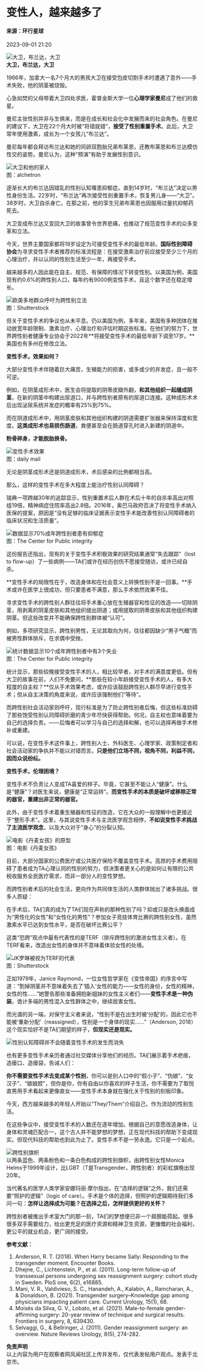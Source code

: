 # 变性人，越来越多了

#### 来源：环行星球  
2023-09-01 21:20  

![大卫，布兰达，大卫](https://i.guancha.cn/bbs/2023/09/01/20230901211934910.jpg?imageView2/2/w/500/format/jpg)  
**大卫，布兰达，大卫**  

1966年，加拿大一名7个月大的男孩大卫在接受包皮切割手术时遭遇了意外——手术失败，他的阴茎被烧毁。

心急如焚的父母带着大卫四处求医，霍普金斯大学一位**心理学家曼尼**成了他们的救星。

曼尼主张性别并非与生俱来，而是在成长和社会化中发展而来的社会角色。在曼尼的建议下，大卫在22个月大时被“将错就错”，**接受了性别重置手术**。此后，大卫常年使用激素，成长为一个女孩儿“布兰达”。

曼尼每年都会拜访布兰达和她的同卵双胞胎兄弟布莱恩，还教布莱恩和布兰达模仿性交的姿势。曼尼认为，这种“预演”有助于发展性别意识。

![大卫和他的家人](https://i.guancha.cn/bbs/2023/09/01/20230901211934333.jpg?imageView2/2/w/500/format/jpg)  
图：alchetron  

逐渐长大的布兰达因错乱的性别认知罹患抑郁症。直到14岁时，“布兰达”决定以男性身份生活。22岁时，“布兰达”再次接受性别重置手术，恢复男儿身——“大卫”。38岁时，大卫自杀身亡。在那之前，他的孪生兄弟布莱恩也因服用过量抗抑郁药死去。

大卫变成布兰达又变回大卫的故事曾令世界悲痛，也推动了规范变性手术的众多变革和立法。

今天，世界主要国家都将18岁设定为可接受变性手术的最低年龄。**国际性别障碍协会**为寻求变性手术者推荐的标准流程是：在接受激素治疗前应接受至少三个月的心理治疗，并以认同的性别生活至少一年，再接受手术。

越来越多的人因此能在自主、规范、有保障的情况下转变性别。以美国为例，美国现有约0.6%的跨性别人口，每年约有9000例变性手术，且这个数字还在稳定增长。

![欧美多地群众呼吁为跨性别立法](https://i.guancha.cn/bbs/2023/09/01/20230901211934524.jpg?imageView2/2/w/500/format/jpg)  
图：Shutterstock  

但关于变性手术的争议也从未平息。仍以美国为例，多年来，美国有多种团体在推动放宽年龄限制、激素治疗、心理治疗和评估时期这些标准。在他们的努力下，世界跨性别者健康专业协会于2022年**将接受变性手术的最低年龄下调至17岁。**美国也有多州在修改立法。

**变性手术，效果如何？**

大部分变性手术伴随着巨大痛苦，生殖能力的损害，或多或少的并发症，且一般不可逆。

例如，在阴茎成形术中，医生会将提取的阴蒂皮瓣外翻，**和其他组织一起缝成阴茎**，在新的阴茎中构建出尿道口，并与跨性别者原有的尿道口连接。这种成形术术后出现泌尿系统并发症的概率有25%到75%。

而在阴道成形术中，用阴茎皮肤和其他组织构建的阴道需要扩张器来保持深度和宽度。**这类成形术也易损伤肠道**，粪便甚至会在肠道穿孔时进入新建的阴道中。

**粉骨碎身，才能脱胎换骨。**

![变性手术效果](https://i.guancha.cn/bbs/2023/09/01/20230901211934990.png?imageView2/2/w/500/format/png)  
图：daily mail  

无论是阴茎成形术还是阴道成形术，术后感染的比例都相当高。

那么，这样的变性手术在多大程度上能治疗性别认同障碍？

瑞典一项跨越30年的追踪显示，性别重置术后人群在术后十年的自杀率高出对照组19倍，精神病症住院率高出2.8倍。2016年，奥巴马政府否决了将变性手术纳入医保的提案，原因是“没有足够的临床证据表示变性手术能改善性别认同障碍者的临床状况和生活质量”。

![数据显示70%成年跨性别者患有抑郁症](https://i.guancha.cn/bbs/2023/09/01/20230901211934476.png?imageView2/2/w/500/format/jpg)  
图：The Center for Public integrity  

这份报告还指出，现有的关于变性手术积极效果的研究结果通常“失去跟踪”（lost to flow-up）了一些病例——TA们或许在经历创伤不愿接受随访，或许已经自杀。

**变性手术的局限性在于，改造身体和在社会意义上转换性别不是一回事。**手术或许在医学上很成功，但只要患者不满意，那么手术依然效果不佳。

寻求变性手术的跨性别人群往往将手术重心放在生殖器官和性征的改造——切除阴茎，用剥离的阴茎皮肤和其他组织缝出阴道；或用提取的阴蒂皮肤和其他组织构建阴茎。但这些改变并不能确保跨性别群体被“认可”。

例如，多项研究显示，跨性别男性，无论其取向为何，往往都因缺少“男子气概”而被男性群体排斥，在求偶中受挫。

![统计数据显示10个成年跨性别者中有3个失业](https://i.guancha.cn/bbs/2023/09/01/20230901211934396.png?imageView2/2/w/500/format/jpg)  
图：The Center for Public integrity  

统计显示，那些较晚接受变性手术的人，相比较早者，对手术的满意度更低。但有大卫的故事在前，人们不免要问，**那些在较小年龄接受变性手术的人，有多大程度的自主权？**仅从手术效果考虑，或许应该鼓励跨性别人群尽早进行变性手术；但从自主决策的角度来说，或许应该强制他们“等待”。

而跨性别社会活动家则呼吁，现行标准是为了防止跨性别者后悔，但这些标准妨碍了那些饱受性别认同障碍折磨的青少年尽快获得帮助。何况，自主权也意味着要为自己的选择负责。——后悔者可以学习与自己的选择和解，也可以选择再做手术修补或重建。

可以说，在变性手术这件事上，跨性别人士、外科医生、心理学家、政策制定者和社会活动家的争执并不能以对错而言。**只是他们立场不同，视角不同，利益不同，因而众说纷纭。**

**变性手术，伦理困境？**

变性手术不负责让人变成TA喜爱的样子。毕竟，它甚至不能让人“健康”。什么是“健康”？对医生来说，健康是“正常运转”。**而变性手术的本质是破坏或移除正常的器官，重建出非正常的器官。**

此外，由于变性手术着重生殖器和性征的改造，它在大众的一般理解中也更接近于“整形手术”。这里，与其说变性手术与主流医学观念相悖，**不如说变性手术挑战了主流医学观念**，以及大众对于“身心”的分裂认知。

![电影《丹麦女孩》的原型](https://i.guancha.cn/bbs/2023/09/01/20230901211935398.png?imageView2/2/w/500/format/jpg)  
图：电影《丹麦女孩》

目前，大部分国家的公费医疗或公共医疗保险不覆盖变性手术。高昂的手术费用阻碍了患者成为TA心理认同的性别的努力，但决策者更关心的是如何让有限的公共税收服务全民医疗需求，而非一部分人的变性梦想。

而跨性别者术后的社会生活，更向作为共同体生活的人类群体抛出了诸多挑战。很多人质疑：

在手术后，TA们真的成为了TA们现在声称的那种性别了吗？抑或只是改头换面成为“男性化的女性”和“女性化的男性”？参加女子竞技体育比赛的跨性别女性，虽然激素水平已达到女性水平，是否在破坏比赛公平？

这类“恐跨”观点中最有代表性的是TERF（排斥跨性别的激进女性主义者）。在TERF看来，改造出女性的身体并不意味着体验女性的处境。

![JK罗琳被视为TERF的代表](https://i.guancha.cn/bbs/2023/09/01/20230901211934262.jpg?imageView2/2/w/500/format/jpg)  
图：Shutterstock  

正如1979年，Janice Raymond，一位女性哲学家在《变性帝国》的序言中写道：“割掉阴茎并不意味着失去了‘插入’女性的能力——女性的身份，女性的精神，女性的性……”她警告那些准备拥抱新姐妹的女性主义者们——**变性手术是一种伪装**，诡计多端的男性混入女性群体之中，继续戕害女性。

而光谱的另一端，对保守主义者来说，“性别不是在出生时被‘分配’的，因此它也不能被‘重新分配’（reassigned），性别是一个身体的现实……”（Anderson, 2018）这个现实恰好不是TA们期望的样子，**但现实还是现实。**

![性别认知障碍并不会随着变性手术的发生而消失](https://i.guancha.cn/bbs/2023/09/01/20230901211935309.jpg?imageView2/2/w/500/format/jpg)  

也有更多变性手术亲历者通过社交媒体分享他们的经历。TA们展示着手术疤痕，造瘘口、造瘘袋，告诫人们：

**你不需要变性手术去变成某个性别**，你可以是别人口中的“假小子”、“伪娘”、“女汉子”、“娘娘腔”，但你是你，你有自由以你喜欢的样子生活，你不需要为了取悦直男用手术看起来更像直女——变性手术本身就在强化关于性别的刻板印象。

今天，西方越来越多的年轻人开始以“They/Them”介绍自己，作为流动的性别生活。

在这些争议中，接受变性手术的人数还在逐年增加。根据自己的意愿改造身体，让身体和灵魂匹配合一，这个古人并不能梦想的梦想，正在现代科技的帮助下变成现实。但现代科技的帮助也到此为止了。变性手术不是一劳永逸。它只是一个起点。

![跨性别旗帜](https://i.guancha.cn/bbs/2023/09/01/20230901211935574.jpg?imageView2/2/w/500/format/jpg)  
以两条蓝色、两条粉色和一条白色构成的跨性别旗帜，由跨性别女性Monica Helms于1999年设计，比LGBT（T是Transgender，跨性别者）的彩虹旗晚出现20年。

当代著名的医学人类学家安娜玛丽·摩尔指出，在“选择的逻辑”之外，我们还需要“照护的逻辑”（logic of care）。手术是个体的选择，但照护的逻辑期待我们多问一句：**怎样让选择成为可能？在选择之后，怎样提供更好的关怀？**

跨性别者被推出手术室大门的那一刻，TA们的梦想便已非一个肩膀能荷起。很多很多双手需要给力，给出更充足的医疗资源和精神卫生资源，更慷慨的社会福利，更公平的就业机会，更广阔的接受。

​**参考文献：**

1. Anderson, R. T. (2018). When Harry became Sally: Responding to the transgender moment. Encounter Books.  
2. Dhejne, C., Lichtenstein, P., et al. (2011). Long-term follow-up of transsexual persons undergoing sex reassignment surgery: cohort study in Sweden. PloS one, 6(2), e16885.  
3. Mani, V. R., Valdivieso, S. C., Hanandeh, A., Kalabin, A., Ramcharan, A., & Donaldson, B. (2021). Transgender surgery–Knowledge gap among physicians impacting patient care. Current Urology, 15(1), 68.  
4. Moisés da Silva, G. V., Lobato, et al. (2021). Male-to-female gender-affirming surgery: 20-year review of technique and surgical results. Frontiers in surgery, 8, 639430.  
5. Selvaggi, G., & Bellringer, J. (2011). Gender reassignment surgery: an overview. Nature Reviews Urology, 8(5), 274-282.  

**免责声明**  
以上内容为用户在观察者网风闻社区上传并发布，仅代表发帖用户观点。发表于北京市。
<!-- tcd_original_link https://user.guancha.cn/main/content?id=1077203 -->
